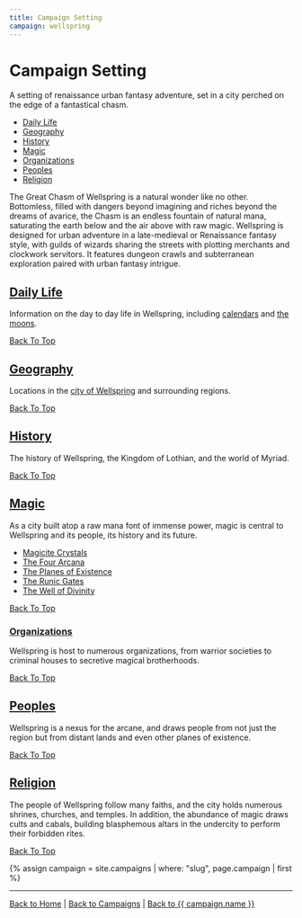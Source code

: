 ```yaml
---
title: Campaign Setting
campaign: wellspring
---
```


# Campaign Setting

A setting of renaissance urban fantasy adventure, set in a city perched on the edge of a fantastical chasm.

- [Daily Life](#daily-life)
- [Geography](#geography)
- [History](#history)
- [Magic](#magic)
- [Organizations](#organizations)
- [Peoples](#peoples)
- [Religion](#religion)

The Great Chasm of Wellspring is a natural wonder like no other. Bottomless, filled with dangers beyond imagining and riches beyond the dreams of avarice, the Chasm is an endless fountain of natural mana, saturating the earth below and the air above with raw magic. Wellspring is designed for urban adventure in a late-medieval or Renaissance fantasy style, with guilds of wizards sharing the streets with plotting merchants and clockwork servitors. It features dungeon crawls and subterranean exploration paired with urban fantasy intrigue.

## [Daily Life]({{site.baseurl}}/campaigns/wellspring/setting/daily-life)

Information on the day to day life in Wellspring, including [calendars]({{site.baseurl}}/campaigns/wellspring/setting/daily-life#calendar) and [the moons]({{site.baseurl}}/campaigns/wellspring/setting/daily-life#celestial-bodies).

[Back To Top](#)

## [Geography]({{site.baseurl}}/campaigns/wellspring/setting/geography)

Locations in the [city of Wellspring](#city-of-wellspring) and surrounding regions.

[Back To Top](#)

## [History]({{site.baseurl}}/campaigns/wellspring/setting/history)

The history of Wellspring, the Kingdom of Lothian, and the world of Myriad.

[Back To Top](#)

## [Magic]({{site.baseurl}}/campaigns/wellspring/setting/magic)

As a city built atop a raw mana font of immense power, magic is central to Wellspring and its people, its history and its future.

- [Magicite Crystals]({{site.baseurl}}/campaigns/wellspring/setting/magic#magicite-crystals)
- [The Four Arcana]({{site.baseurl}}/campaigns/wellspring/setting/magic#the-four-arcana)
- [The Planes of Existence]({{site.baseurl}}/campaigns/wellspring/setting/magic#the-planes-of-existence)
- [The Runic Gates]({{site.baseurl}}/campaigns/wellspring/setting/magic#the-runic-gates)
- [The Well of Divinity]({{site.baseurl}}/campaigns/wellspring/setting/magic#the-well-of-divinity)

[Back To Top](#)

### [Organizations]({{site.baseurl}}/campaigns/wellspring/setting/organizations)

Wellspring is host to numerous organizations, from warrior societies to criminal houses to secretive magical brotherhoods.

[Back To Top](#)

## [Peoples]({{site.baseurl}}/campaigns/wellspring/setting/peoples)

Wellspring is a nexus for the arcane, and draws people from not just the region but from distant lands and even other planes of existence.

[Back To Top](#)

## [Religion]({{site.baseurl}}/campaigns/wellspring/setting/religion)

The people of Wellspring follow many faiths, and the city holds numerous shrines, churches, and temples. In addition, the abundance of magic draws cults and cabals, building blasphemous altars in the undercity to perform their forbidden rites.

[Back To Top](#)

{% assign campaign = site.campaigns | where: "slug", page.campaign | first %}

---

[Back to Home]({{site.baseurl}}/)
|
[Back to Campaigns]({{site.baseurl}}/campaigns)
|
[Back to {{ campaign.name }}]({{site.baseurl}}/campaigns/{{campaign.slug}})
